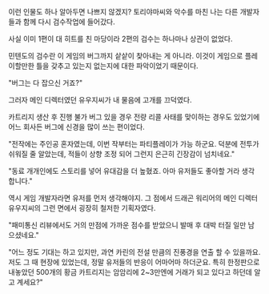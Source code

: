 이런 인물도 하나 알아두면 나쁘지 않겠지? 토리야마씨와 악수를 마친 나는 다른 개발자들과 함께 다시 검수작업에 들어갔다.

사실 이미 1편이 대 히트를 친 마당이라 2편의 검수는 하나마나 상관이 없었다.

민텐도의 검수란 이 게임의 버그까지 샅샅이 찾아내는 게 아니라. 이것이 게임으로 플레이할만한 틀을 갖추고 있는지 없는지에 대한 파악이었기 때문이다. 

"버그는 다 잡으신 거죠?"

그러자 메인 디렉터였던 유우지씨가 내 물음에 고개를 끄덕였다.

카트리지 생산 후 진행 불가 버그 있을 경우 전량 리콜 사태를 맞이하는 경우도 있었기에 어느 회사든 버그에 신경을 많이 쓰는 편이었다.

"전작에는 주인공 혼자였는데, 이번 작부터는 파티플레이가 가능 하군요. 덕분에 전투가 쉬워질 줄 알았는데, 적들이 상향 조정 되어 그런지 은근히 긴장감이 넘치네요."

"동료 개개인에도 스토리를 넣어 유대감을 더 높혔죠. 아마 유저들도 좋아할 거라 생각합니다."

역시 게임 개발자라면 유저를 먼저 생각해야지. 그 점에서 드래곤 워리어의 메인 디렉터 유우지씨의 그런 면에서 굉장히 철저한 기획자였다. 

"패미통신 리뷰에서도 거의 만점에 가까운 점수를 받았으니 발매 후 대박 터질 일만 남으셨네요."

"어느 정도 기대는 하고 있지만, 과연 카린의 전설 만큼의 진풍경을 연출 할 수 있을까요. 저도 그 때 현장에 있었는데, 정말 유저들의 반응이 어마어마 하더군요. 특히 한정판으로 내놓았던 500개의 황금 카트리지는 암암리에 2~3만엔에 거래가 되고 있다고 하던데 알고 계세요?"